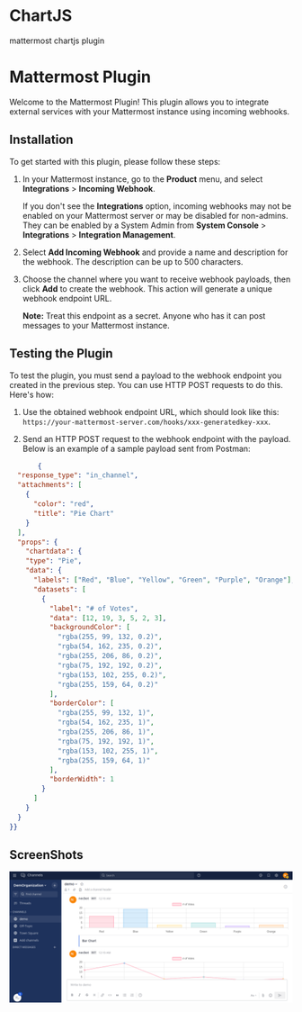 # ChartJS
mattermost chartjs plugin

# Mattermost Plugin

Welcome to the Mattermost Plugin! This plugin allows you to integrate external services with your Mattermost instance using incoming webhooks.

## Installation

To get started with this plugin, please follow these steps:

1. In your Mattermost instance, go to the **Product** menu, and select **Integrations** > **Incoming Webhook**.

   If you don't see the **Integrations** option, incoming webhooks may not be enabled on your Mattermost server or may be disabled for non-admins. They can be enabled by a System Admin from **System Console** > **Integrations** > **Integration Management**.

2. Select **Add Incoming Webhook** and provide a name and description for the webhook. The description can be up to 500 characters.

3. Choose the channel where you want to receive webhook payloads, then click **Add** to create the webhook. This action will generate a unique webhook endpoint URL.

   **Note:** Treat this endpoint as a secret. Anyone who has it can post messages to your Mattermost instance.

## Testing the Plugin

To test the plugin, you must send a payload to the webhook endpoint you created in the previous step. You can use HTTP POST requests to do this. Here's how:

1. Use the obtained webhook endpoint URL, which should look like this: `https://your-mattermost-server.com/hooks/xxx-generatedkey-xxx`.

2. Send an HTTP POST request to the webhook endpoint with the payload. Below is an example of a sample payload sent from Postman:

```json
       {
  "response_type": "in_channel",
  "attachments": [
    {
      "color": "red",
      "title": "Pie Chart"
    }
  ],
  "props": {
    "chartdata": {
    "type": "Pie",
    "data": {
      "labels": ["Red", "Blue", "Yellow", "Green", "Purple", "Orange"],
      "datasets": [
        {
          "label": "# of Votes",
          "data": [12, 19, 3, 5, 2, 3],
          "backgroundColor": [
            "rgba(255, 99, 132, 0.2)",
            "rgba(54, 162, 235, 0.2)",
            "rgba(255, 206, 86, 0.2)",
            "rgba(75, 192, 192, 0.2)",
            "rgba(153, 102, 255, 0.2)",
            "rgba(255, 159, 64, 0.2)"
          ],
          "borderColor": [
            "rgba(255, 99, 132, 1)",
            "rgba(54, 162, 235, 1)",
            "rgba(255, 206, 86, 1)",
            "rgba(75, 192, 192, 1)",
            "rgba(153, 102, 255, 1)",
            "rgba(255, 159, 64, 1)"
          ],
          "borderWidth": 1
        }
      ]
    }
  }
}}
```
   
## ScreenShots

![Sample Output](chartjs.png)
